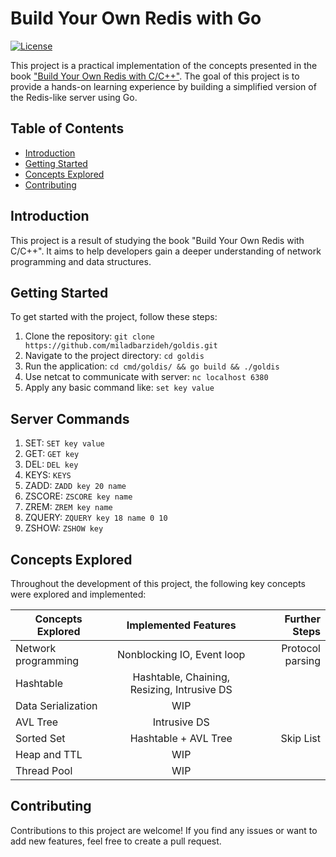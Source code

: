 # Build Your Own Redis with Go

[![License](https://img.shields.io/badge/license-apache_2.0-red?style=for-the-badge&logo=none)](LICENSE)

This project is a practical implementation of the concepts presented in the book ["Build Your Own Redis with C/C++"](https://build-your-own.org/redis/). The goal of this project is to provide a hands-on learning experience by building a simplified version of the Redis-like server using Go.

## Table of Contents

- [Introduction](#introduction)
- [Getting Started](#getting-started)
- [Concepts Explored](#concepts-explored)
- [Contributing](#contributing)

## Introduction

This project is a result of studying the book "Build Your Own Redis with C/C++". It aims to help developers gain a deeper understanding 
of network programming and data structures.

## Getting Started

To get started with the project, follow these steps:

1. Clone the repository: `git clone https://github.com/miladbarzideh/goldis.git`
2. Navigate to the project directory: `cd goldis`
3. Run the application: `cd cmd/goldis/ && go build && ./goldis`
4. Use netcat to communicate with server: `nc localhost 6380`
5. Apply any basic command like: `set key value`

## Server Commands

1. SET: `SET key value`
2. GET: `GET key`
3. DEL: `DEL key`
4. KEYS: `KEYS`
5. ZADD: `ZADD key 20 name`
6. ZSCORE: `ZSCORE key name`
7. ZREM: `ZREM key name`
8. ZQUERY: `ZQUERY key 18 name 0 10`
9. ZSHOW: `ZSHOW key`

## Concepts Explored

Throughout the development of this project, the following key concepts were explored and implemented:

| Concepts Explored  |            Implemented Features             |    Further Steps |
|--------------------|:-------------------------------------------:|-----------------:|
| Network programming |         Nonblocking IO, Event loop          | Protocol parsing |
| Hashtable          | Hashtable, Chaining, Resizing, Intrusive DS |                  |
| Data Serialization |                     WIP                     |                  |
| AVL Tree           |                Intrusive DS                 |                  |
| Sorted Set         |            Hashtable + AVL Tree             |        Skip List |
| Heap and TTL       |                     WIP                     |                  |
| Thread Pool        |                     WIP                     |                  |

## Contributing

Contributions to this project are welcome! If you find any issues or want to add new features, feel free to create a pull request.

